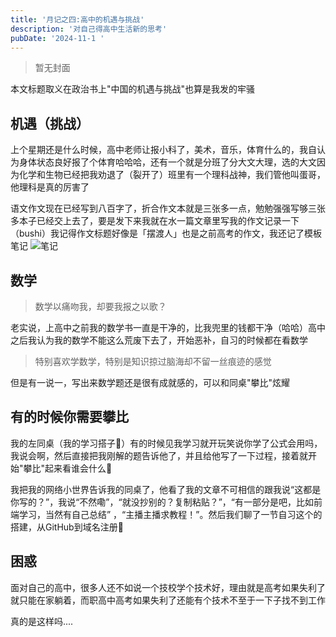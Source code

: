 ```yaml
---
title: '月记之四:高中的机遇与挑战'
description: '对自己得高中生活新的思考'
pubDate: '2024-11-1 '
---
```



> 暂无封面

本文标题取义在政治书上"中国的机遇与挑战"也算是我发的牢骚

## 机遇（挑战）

上个星期还是什么时候，高中老师让报小科了，美术，音乐，体育什么的，我自认为身体状态良好报了个体育哈哈哈，还有一个就是分班了分大文大理，选的大文因为化学和生物已经把我劝退了（裂开了）班里有一个理科战神，我们管他叫蛋哥，他理科是真的厉害了

语文作文现在已经写到八百字了，折合作文本就是三张多一点，勉勉强强写够三张多本子已经交上去了，要是发下来我就在水一篇文章里写我的作文记录一下（bushi）我记得作文标题好像是「摆渡人」也是之前高考的作文，我还记了模板笔记
![笔记](https://cdn.linexic.top/gh/LineXic/img/img/blog/b.webp)

## 数学

> 数学以痛吻我，却要我报之以歌？

老实说，上高中之前我的数学书一直是干净的，比我兜里的钱都干净（哈哈）高中之后我认为我的数学不能这么荒废下去了，开始恶补，自习的时候都在看数学

> 特别喜欢学数学，特别是知识掠过脑海却不留一丝痕迹的感觉

但是有一说一，写出来数学题还是很有成就感的，可以和同桌"攀比"炫耀

## 有的时候你需要攀比

我的左同桌（我的学习搭子🤣）有的时候见我学习就开玩笑说你学了公式会用吗，我说会啊，然后直接把我刚解的题告诉他了，并且给他写了一下过程，接着就开始"攀比"起来看谁会什么🌚

我把我的网络小世界告诉我的同桌了，他看了我的文章不可相信的跟我说“这都是你写的？”，我说“不然嘞”，“就没抄别的？复制粘贴？”，“有一部分是吧，比如前端学习，当然有自己总结” ，“主播主播求教程！”。然后我们聊了一节自习这个的搭建，从GitHub到域名注册👀

## 困惑

面对自己的高中，很多人还不如说一个技校学个技术好，理由就是高考如果失利了就只能在家躺着，而职高中高考如果失利了还能有个技术不至于一下子找不到工作

真的是这样吗....
